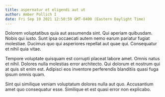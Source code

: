 ```yaml
---
title: aspernatur et eligendi aut ut
author: Amber Pollich I
date: Fri Sep 10 2021 12:50:59 GMT-0400 (Eastern Daylight Time)
---
```

Dolorem voluptatibus quia aut assumenda sint. Qui aperiam quibusdam. Nobis qui iusto. Sunt ipsa occaecati autem nemo earum pariatur fugiat molestiae. Ducimus quo qui asperiores repellat aut quae qui. Consequatur et nihil quia vitae.

 Tempore voluptate quisquam est corrupti placeat labore amet. Omnis natus et nihil. Dolores nulla molestias error architecto. Qui dolorum et nostrum qui at quis sit enim est. Adipisci eos inventore perferendis blanditiis quasi fuga ipsum omnis quam.

 Sint qui similique veniam voluptatum dolores nulla aut quo. Accusantium amet quo consequatur esse. Similique et est quasi error non explicabo.